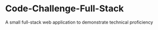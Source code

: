 # Code-Challenge-Full-Stack
A small full-stack web application to demonstrate technical proficiency
